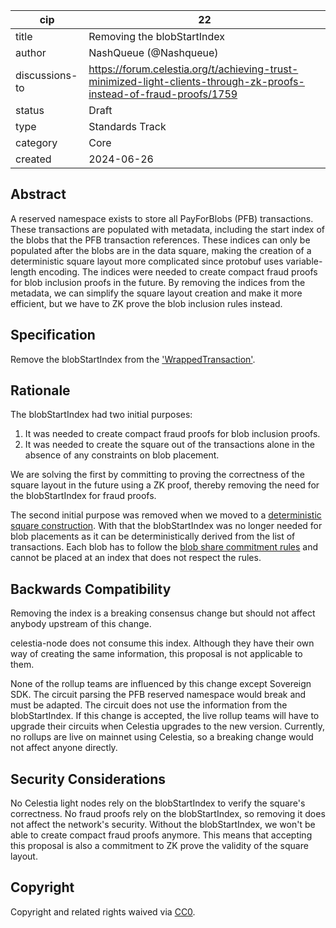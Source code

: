 | cip | 22 |
| - | - |
| title | Removing the blobStartIndex |
| author | NashQueue (@Nashqueue) |
| discussions-to | <https://forum.celestia.org/t/achieving-trust-minimized-light-clients-through-zk-proofs-instead-of-fraud-proofs/1759> |
| status | Draft |
| type | Standards Track |
| category | Core |
| created | 2024-06-26 |

## Abstract

A reserved namespace exists to store all PayForBlobs (PFB) transactions. These transactions are populated with metadata, including the start index of the blobs that the PFB transaction references. These indices can only be populated after the blobs are in the data square, making the creation of a deterministic square layout more complicated since protobuf uses variable-length encoding. The indices were needed to create compact fraud proofs for blob inclusion proofs in the future. By removing the indices from the metadata, we can simplify the square layout creation and make it more efficient, but we have to ZK prove the blob inclusion rules instead.

## Specification

Remove the blobStartIndex from the ['WrappedTransaction'](https://celestiaorg.github.io/celestia-app/specs/data_structures.html#wrappedtransaction).

## Rationale

The blobStartIndex had two initial purposes:

1. It was needed to create compact fraud proofs for blob inclusion proofs.
2. It was needed to create the square out of the transactions alone in the absence of any constraints on blob placement.

We are solving the first by committing to proving the correctness of the square layout in the future using a ZK proof, thereby removing the need for the blobStartIndex for fraud proofs.

The second initial purpose was removed when we moved to a [deterministic square construction](https://github.com/celestiaorg/celestia-app/blob/main/docs/architecture/adr-020-deterministic-square-construction.md). With that the blobStartIndex was no longer needed for blob placements as it can be deterministically derived from the list of transactions. Each blob has to follow the [blob share commitment rules](https://celestiaorg.github.io/celestia-app/specs/data_square_layout.html#blob-share-commitment-rules) and cannot be placed at an index that does not respect the rules.

## Backwards Compatibility

Removing the index is a breaking consensus change but should not affect anybody upstream of this change.

celestia-node does not consume this index. Although they have their own way of creating the same information, this proposal is not applicable to them.

None of the rollup teams are influenced by this change except Sovereign SDK. The circuit parsing the PFB reserved namespace would break and must be adapted. The circuit does not use the information from the blobStartIndex. If this change is accepted, the live rollup teams will have to upgrade their circuits when Celestia upgrades to the new version. Currently, no rollups are live on mainnet using Celestia, so a breaking change would not affect anyone directly.

## Security Considerations

No Celestia light nodes rely on the blobStartIndex to verify the square's correctness. No fraud proofs rely on the blobStartIndex, so removing it does not affect the network's security. Without the blobStartIndex, we won't be able to create compact fraud proofs anymore. This means that accepting this proposal is also a commitment to ZK prove the validity of the square layout.

## Copyright

Copyright and related rights waived via [CC0](https://github.com/celestiaorg/CIPs/blob/main/LICENSE).
